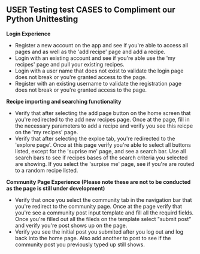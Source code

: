 ## USER Testing test CASES to Compliment our Python Unittesting
**Login Experience**
- Register a new account on the app and see if you're able to access all pages and as well as the 'add recipe' page and add a recipe.
- Login with an existing account and see if you're able use the 'my recipes' page and pull your existing recipes.
- Login with a user name that does not exist to validate the login page does not break or you're granted access to the page.
- Register with an existing username to validate the registration page does not break or you're granted access to the page.

**Recipe importing and searching functionality**
- Verify that after selecting the add page button on the home screen that you're redirected to the add new recipes page. Once at the page, fill in the necessary parameters to add a recipe and verify you see this reicpe on the 'my recipes' page.
- Verify that after selecting the exploe tab, you're redirected to the 'explore page'. Once at this page verify you're able to select all buttons listed, except for the 'suprise me' page, and see a search bar. Use all search bars to see if recipes bases of the search criteria you selected are showing. If you select the 'surpise me' page, see if you're are routed to a random recipe listed.

**Community Page Experience (Please note these are not to be conducted as the page is still under development)**
- Verify that once you select the community tab in the navigation bar that you're redirect to the community page. Once at the page verify that you're see a community post input template and fill all the requird fields. Once you're filled out all the fileds on the template select "submit post" and verify you're post shows up on the page.
- Verify you see the initial post you submited after you log out and log back into the home page. Also add another to post to see if the community post you previously typed up still shows.


